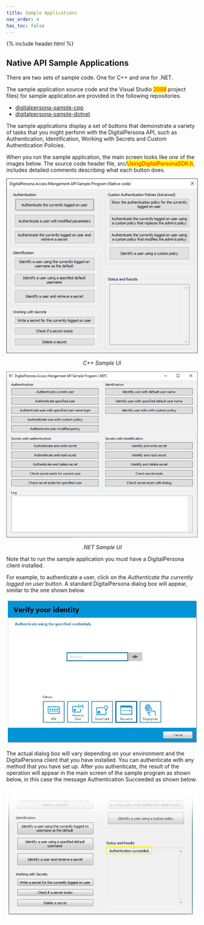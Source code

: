 ```yaml
---
title: Sample Applications
nav_order: 4
has_toc: false
---
```


{% include header.html %}

## Native API Sample Applications
There are two sets of sample code. One for C++ and one for .NET.  

The sample application source code and the Visual Studio <mark style="color:Red;">2008</mark> project files) for sample application are provided in the following repositories.

- [digitalpersona-sample-cpp](https://github.com/hidglobal/digitalpersona-sample-cpp)  
- [digitalpersona-sample-dotnet](https://github.com/hidglobal/digitalpersona-sample-dotnet)

The sample applications display a set of buttons that demonstrate a variety of tasks that you might perform with the DigitalPersona API, such as Authentication, Identification, Working with Secrets and Custom Authentication Policies.  

When you run the sample application, the main screen looks like one of the images below.
The source code header file, src/<mark style="color:Red;">UsingDigitalPersonaSDK.h</mark>, includes detailed comments describing what each button does.

![](assets/Sample1.jpg)  
<p style="text-align: center;font-style:italic;">C++ Sample UI</p>


![](assets/DOT_NETSampleUI.JPG)
<p style="text-align: center;font-style:italic;">.NET Sample UI</p>  

Note that to run the sample application you must have a DigitalPersona client installed.

For example, to authenticate a user, click on the *Authenticate the currently logged on user* button. A standard DigitalPersona dialog box will appear, similar to the one shown below.

![](assets/Verify1.jpg)

The actual dialog box will vary depending on your environment and the DigitalPersona client that you have installed.
You can authenticate with any method that you have set up. After you authenticate, the result of the operation will appear in the main screen of the sample program as shown below, in this case the message Authentication Succeeded as shown below.

![](assets/Verify2.jpg)
